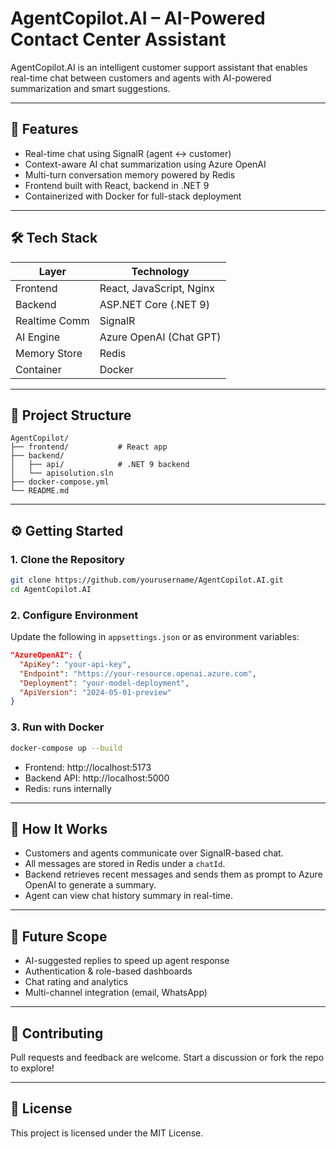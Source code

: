 
# AgentCopilot.AI – AI-Powered Contact Center Assistant

AgentCopilot.AI is an intelligent customer support assistant that enables real-time chat between customers and agents with AI-powered summarization and smart suggestions.

---

## 🚀 Features

- Real-time chat using SignalR (agent ↔ customer)
- Context-aware AI chat summarization using Azure OpenAI
- Multi-turn conversation memory powered by Redis
- Frontend built with React, backend in .NET 9
- Containerized with Docker for full-stack deployment

---

## 🛠️ Tech Stack

| Layer         | Technology                |
|---------------|----------------------------|
| Frontend      | React, JavaScript, Nginx   |
| Backend       | ASP.NET Core (.NET 9)      |
| Realtime Comm | SignalR                    |
| AI Engine     | Azure OpenAI (Chat GPT)    |
| Memory Store  | Redis                      |
| Container     | Docker                     |

---

## 📁 Project Structure

```
AgentCopilot/
├── frontend/           # React app
├── backend/
│   ├── api/            # .NET 9 backend
│   └── apisolution.sln
├── docker-compose.yml
└── README.md
```

---

## ⚙️ Getting Started

### 1. Clone the Repository

```bash
git clone https://github.com/yourusername/AgentCopilot.AI.git
cd AgentCopilot.AI
```

### 2. Configure Environment

Update the following in `appsettings.json` or as environment variables:

```json
"AzureOpenAI": {
  "ApiKey": "your-api-key",
  "Endpoint": "https://your-resource.openai.azure.com",
  "Deployment": "your-model-deployment",
  "ApiVersion": "2024-05-01-preview"
}
```

### 3. Run with Docker

```bash
docker-compose up --build
```

- Frontend: http://localhost:5173  
- Backend API: http://localhost:5000  
- Redis: runs internally

---

## 🧠 How It Works

- Customers and agents communicate over SignalR-based chat.
- All messages are stored in Redis under a `chatId`.
- Backend retrieves recent messages and sends them as prompt to Azure OpenAI to generate a summary.
- Agent can view chat history summary in real-time.

---

## 📝 Future Scope

- AI-suggested replies to speed up agent response
- Authentication & role-based dashboards
- Chat rating and analytics
- Multi-channel integration (email, WhatsApp)

---

## 🤝 Contributing

Pull requests and feedback are welcome. Start a discussion or fork the repo to explore!

---

## 📄 License

This project is licensed under the MIT License.
